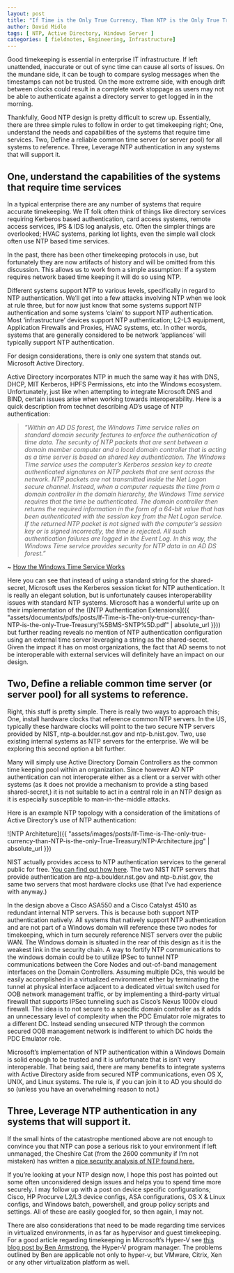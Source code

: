 ```yaml
---
layout: post
title: "If Time is the Only True Currency, Than NTP is the Only True Treasury"
author: David Midlo
tags: [ NTP, Active Directory, Windows Server ]
categories: [ fieldnotes, Engineering, Infrastructure]
---
```

Good timekeeping is essential in enterprise IT infrastructure. If left unattended, inaccurate or out of sync time can cause all sorts of issues. On the mundane side, it can be tough to compare syslog messages when the timestamps can not be trusted. On the more extreme side, with enough drift between clocks could result in a complete work stoppage as users may not be able to authenticate against a directory server to get logged in in the morning.

Thankfully, Good NTP design is pretty difficult to screw up. Essentially, there are three simple rules to follow in order to get timekeeping right; One, understand the needs and capabilities of the systems that require time services. Two, Define a reliable common time server (or server pool) for all systems to reference. Three, Leverage NTP authentication in any systems that will support it.

## One, understand the capabilities of the systems that require time services

In a typical enterprise there are any number of systems that require accurate timekeeping.  We IT folk often think of things like directory services requiring Kerberos based authentication, card access systems, remote access services, IPS & IDS log analysis, etc.  Often the simpler things are overlooked; HVAC systems, parking lot lights, even the simple wall clock often use NTP based time services.

In the past, there has been other timekeeping protocols in use, but fortunately they are now artifacts of history and will be omitted from this discussion.  This allows us to work from a simple assumption:  If a system requires network based time keeping it will do so using NTP.

Different systems support NTP to various levels, specifically in regard to NTP authentication.  We’ll get into a few attacks involving NTP when we look at rule three, but for now just know that some systems support NTP authentication and some systems ‘claim’ to support NTP authentication.  Most ‘infrastructure’ devices support NTP authentication; L2-L3 equipment, Application Firewalls and Proxies, HVAC systems, etc. In other words, systems that are generally considered to be network ‘appliances’ will typically support NTP authentication.

For design considerations, there is only one system that stands out.  Microsoft Active Directory.

Active Directory incorporates NTP in much the same way it has with DNS, DHCP, MIT Kerberos, HPFS Permissions, etc into the Windows ecosystem.  Unfortunately, just like when attempting to integrate Microsoft DNS and BIND, certain issues arise when working towards interoperability.   Here is a quick description from technet describing AD’s usage of NTP authentication:

> *”Within an AD DS forest, the Windows Time service relies on standard domain security features to enforce the authentication of time data. The security of NTP packets that are sent between a domain member computer and a local domain controller that is acting as a time server is based on shared key authentication. The Windows Time service uses the computer’s Kerberos session key to create authenticated signatures on NTP packets that are sent across the network. NTP packets are not transmitted inside the Net Logon secure channel. Instead, when a computer requests the time from a domain controller in the domain hierarchy, the Windows Time service requires that the time be authenticated. The domain controller then returns the required information in the form of a 64-bit value that has been authenticated with the session key from the Net Logon service. If the returned NTP packet is not signed with the computer’s session key or is signed incorrectly, the time is rejected. All such authentication failures are logged in the Event Log. In this way, the Windows Time service provides security for NTP data in an AD DS forest.”* 

~ [How the Windows Time Service Works](https://docs.microsoft.com/en-us/windows-server/networking/windows-time-service/how-the-windows-time-service-works)

Here you can see that instead of using a standard string for the shared-secret, Microsoft uses the Kerberos session ticket for NTP authentication.  It is really an elegant solution, but is unfortunately causes interoperability issues with standard NTP systems. Microsoft has a wonderful write up on their implementation of the ([NTP Authentication Extensions]({{ "assets/documents/pdfs/posts/If-Time-is-The-only-true-currency-than-NTP-is-the-only-True-Treasury/%5BMS-SNTP%5D.pdf" | absolute_url }})) but further reading reveals no mention of NTP authentication configuration using an external time server leveraging a string as the shared-secret.  Given the impact it has on most organizations, the fact that AD seems to not be interoperable with external services will definitely have an impact on our design.

## Two, Define a reliable common time server (or server pool) for all systems to reference.

Right, this stuff is pretty simple. There is really two ways to approach this;  One, install hardware clocks that reference common NTP servers.  In the US, typically these hardware clocks will point to the two secure NTP servers provided by NIST, ntp-a.boulder.nst.gov and ntp-b.nist.gov.  Two, use existing internal systems as NTP servers for the enterprise.  We will be exploring this second option a bit further.

Many will simply use Active Directory Domain Controllers as the common time keeping pool within an organization.  Since however AD NTP authentication can not interoperate either as a client or a server with other systems (as it does not provide a mechanism to provide a sting based shared-secret,) it is not suitable to act in a central role in an NTP design as it is especially susceptible to man-in-the-middle attacks.

Here is an example NTP topology with a consideration of the limitations of Active Directory’s use of NTP authentication:

![NTP Architeture]({{ "assets/images/posts/If-Time-is-The-only-true-currency-than-NTP-is-the-only-True-Treasury/NTP-Architecture.jpg" | absolute_url }})

NIST actually provides access to NTP authentication services to the general public for free.  [You can find out how here](https://www.nist.gov/pml/time-and-frequency-division/time-services/nist-authenticated-ntp-service).  The two NIST NTP servers that provide authentication are  ntp-a.boulder.nst.gov and ntp-b.nist.gov, the same two servers that most hardware clocks use (that I’ve had experience with anyway.)

In the design above a Cisco ASA550 and a Cisco Catalyst 4510 as redundant internal NTP servers.  This is because both support NTP authentication natively.  All systems that natively support NTP authentication and are not part of a Windows domain will reference these two nodes for timekeeping, which in turn securely reference NIST servers over the public WAN.  The Windows domain is situated in the rear of this design as it is the weakest link in the security chain.  A way to fortify NTP communications to the windows domain could be to utilize IPSec to tunnel NTP communications  between the Core Nodes and out-of-band management interfaces on the Domain Controllers.  Assuming multiple DCs, this would be easily accomplished in a virtualized environment either by terminating the tunnel at physical interface adjacent to a dedicated virtual switch used for OOB network management traffic, or by implementing a third-party virtual firewall that supports IPSec tunneling such as Cisco’s Nexus 1000v cloud firewall.  The idea is to not secure to a specific domain controller as it adds an unnecessary level of complexity when the PDC Emulator role migrates to a different DC.  Instead sending unsecured NTP through the common secured OOB management network is indifferent to which DC holds the PDC Emulator role.

Microsoft’s implementation of NTP authentication within a Windows Domain is solid enough to be trusted and it is unfortunate that is isn’t very interoperable.  That being said, there are many benefits to integrate systems with Active Directory aside from secured NTP communications, even OS X, UNIX, and Linux systems.  The rule is, if you can join it to AD you should do so (unless you have an overwhelming reason to not.)

## Three, Leverage NTP authentication in any systems that will support it.

If the small hints of the catastrophe mentioned above are not enough to convince you that NTP can pose a serious risk to your environment if left unmanaged, the Cheshire Cat (from the 2600 community if I’m not mistaken) has written a [nice security analysis of NTP found here.](https://www.eecis.udel.edu/~mills/security.html)

If you’re looking at your NTP design now, I hope this post has pointed out some often unconsidered design issues and helps you to spend time more securely.  I may follow up with a post on device specific configurations; Cisco, HP Procurve L2/L3 device configs, ASA configurations, OS X & Linux configs, and Windows batch, powershell, and group policy scripts and settings.  All of these are easily googled for, so then again, I may not.

There are also considerations that need to be made regarding time services in virtualized environments, in as far as hypervisor and guest timekeeping.  For a good article regarding timekeeping in Microsoft’s Hyper-V see [this blog post by Ben Armstrong](https://blogs.msdn.microsoft.com/virtual_pc_guy/2010/11/19/time-synchronization-in-hyper-v/), the Hyper-V program manager.  The problems outlined by Ben are applicable not only to hyper-v, but VMware, Citrix, Xen or any other virtualization platform as well.